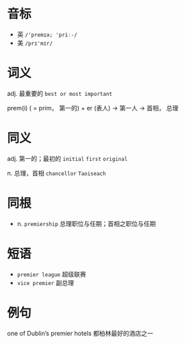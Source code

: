 # 音标

- 英 `/'premɪə; 'priː-/`
- 美 `/prɪ'mɪr/`

# 词义

adj. 最重要的
`best or most important`



prem(i) ( = prim， 第一的) + er (表人) → 第一人 → 首相， 总理

# 同义

adj. 第一的；最初的
`initial` `first` `original`

n. 总理，首相
`chancellor` `Taoiseach`

# 同根

- n. `premiership` 总理职位与任期；首相之职位与任期

# 短语

- `premier league` 超级联赛
- `vice premier` 副总理

# 例句

one of Dublin’s premier hotels
都柏林最好的酒店之一



